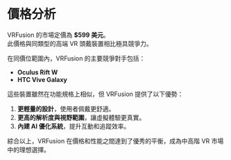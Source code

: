 # 價格分析

VRFusion 的市場定價為 **$599 美元**。  
此價格與同類型的高端 VR 頭戴裝置相比極具競爭力。

在同價位範圍內，VRFusion 的主要競爭對手包括：
- **Oculus Rift W**  
- **HTC Vive Galaxy**

這些裝置雖然在功能規格上相似，但 VRFusion 提供了以下優勢：
1. **更輕量的設計**，使用者佩戴更舒適。  
2. **更高的解析度與視野範圍**，讓虛擬體驗更真實。  
3. **內建 AI 優化系統**，提升互動和追蹤效率。  

綜合以上，VRFusion 在價格和性能之間達到了優秀的平衡，成為中高階 VR 市場中的理想選擇。
